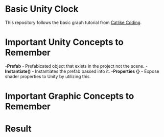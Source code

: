 # Basic Unity Clock

This repository follows the basic graph tutorial from [Catlike Coding]([https://catlikecoding.com/unity/tutorials/basics/game-objects-and-scripts/](https://catlikecoding.com/unity/tutorials/basics/building-a-graph/)).

# Important Unity Concepts to Remember
-**Prefab** - Prefabicated object that exists in the project not the scene.
-**Instantiate()** - Instantiates the prefab passed into it.
-**Properties {}** - Expose shader properties to Unity by utilizing this. 

# Important Graphic Concepts to Remember


# Result 

